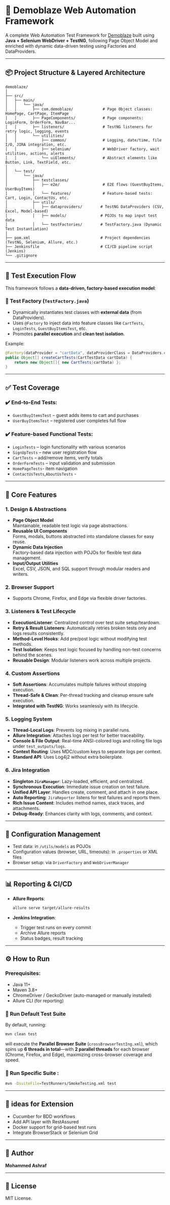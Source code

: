 # 🧪 Demoblaze Web Automation Framework

A complete Web Automation Test Framework for [Demoblaze](https://www.demoblaze.com/) built using **Java + Selenium WebDriver + TestNG**, following Page Object Model and enriched with dynamic data-driven testing using Factories and DataProviders.

---

## 📦 Project Structure & Layered Architecture

```
demoblaze/
│
├── src/
│   ├── main/
│   │   └── java/
│   │       ├── com.demoblaze/             # Page Object classes: HomePage, CartPage, ItemPage
│   │       ├── PageComponents/            # Page components: LoginForm, OrderForm, NavBar...
│   │       ├── listeners/                 # TestNG listeners for retry logic, logging, events
│   │       └── utilities/
│   │           ├── common/                # Logging, date/time, file I/O, JIRA integration, etc.
│   │           ├── selenium/              # WebDriver factory, wait utilities, actions, alerts
│   │           └── uiElements/            # Abstract elements like Button, Link, TextField, etc.
│
│   └── test/
│       └── java/
│           ├── testclasses/
│           │   ├── e2e/                   # E2E flows (GuestBuyItems, UserBuyItems)
│           │   └── features/              # Feature-based tests: Cart, Login, ContactUs, etc.
│           ├── utils/
│           │   ├── dataproviders/        # TestNG DataProviders (CSV, Excel, Model-based)
│           │   ├── models/               # POJOs to map input test data
│           │   └── testFactories/        # TestFactory.java (Dynamic Test Instantiation)
│
├── pom.xml                               # Project dependencies (TestNG, Selenium, Allure, etc.)
├── Jenkinsfile                           # CI/CD pipeline script (Jenkins)
└── .gitignore
```

---

## 🧪 Test Execution Flow

This framework follows a **data-driven, factory-based execution model**:

### 🔄 Test Factory (`TestFactory.java`)
- Dynamically instantiates test classes with **external data** (from DataProviders).
- Uses `@Factory` to inject data into feature classes like `CartTests`, `LoginTests`, `GuestBuyItemsTest`, etc.
- Promotes **parallel execution** and **clean test isolation**.

Example:
```java
@Factory(dataProvider = "cartData", dataProviderClass = DataProviders.class)
public Object[] createCartTests(CartTestData cartData) {
    return new Object[]{ new CartTests(cartData) };
}
```

---

## ✅ Test Coverage

### ✔️ End-to-End Tests:
- `GuestBuyItemsTest` – guest adds items to cart and purchases
- `UserBuyItemsTest` – registered user completes full flow

### ✔️ Feature-based Functional Tests:
- `LoginTests` – login functionality with various scenarios
- `SignUpTests` – new user registration flow
- `CartTests` – add/remove items, verify totals
- `OrderFormTests` – input validation and submission
- `HomePageTests`- item navigation
- `ContactUsTests`,`AboutUsTests` -

---
## 🧰 Core Features

### 1. Design & Abstractions  
- **Page Object Model**  
  Maintainable, readable test logic via page abstractions.  
- **Reusable UI Components**  
  Forms, modals, buttons abstracted into standalone classes for easy reuse.  
- **Dynamic Data Injection**  
  Factory-based data injection with POJOs for flexible test data management.  
- **Input/Output Utilities**  
  Excel, CSV, JSON, and SQL support through modular readers and writers.

### 2. Browser Support
- Supports Chrome, Firefox, and Edge via flexible driver factories.

### 3. Listeners & Test Lifecycle
- **ExecutionListener**: Centralized control over test suite setup/teardown.  
- **Retry & Result Listeners**: Automatically retries broken tests only and logs results consistently.  
- **Method-Level Hooks**: Add pre/post logic without modifying test methods.  
- **Test Isolation**: Keeps test logic focused by handling non-test concerns behind the scenes.  
- **Reusable Design**: Modular listeners work across multiple projects.

### 4. Custom Assertions
- **Soft Assertions**: Accumulates multiple failures without stopping execution.  
- **Thread-Safe & Clean**: Per-thread tracking and cleanup ensure safe execution.  
- **Integrated with TestNG**: Works seamlessly with its lifecycle.

### 5. Logging System
- **Thread-Local Logs**: Prevents log mixing in parallel runs.  
- **Allure Integration**: Attaches logs per test for better traceability.  
- **Console & File Output**: Real-time ANSI-colored logs and rolling file logs under `test_outputs/logs`.  
- **Context Routing**: Uses MDC/custom keys to separate logs per context.  
- **Standard API**: Uses Log4j2 without extra boilerplate.

### 6. Jira Integration
- **Singleton `JiraManager`**: Lazy-loaded, efficient, and centralized.  
- **Synchronous Execution**: Immediate issue creation on test failure.  
- **Unified API Layer**: Handles create, comment, and attach in one place.  
- **Auto Reporting**: `JiraReporter` listens for test failures and reports them.  
- **Rich Issue Content**: Includes method names, stack traces, and attachments.  
- **Debug-Ready**: Enhances clarity with logs, comments, and context.

---

## 🧪 Configuration Management

- Test data: in `/utils/models` as POJOs
- Configuration values (browser, URL, timeouts): in `.properties` or XML files
- Browser setup: via `DriverFactory` and `WebDriverManager`

---

## 📊 Reporting & CI/CD

- **Allure Reports**:
    ```bash
    allure serve target/allure-results
    ```

- **Jenkins Integration**:
    - Trigger test runs on every commit
    - Archive Allure reports
    - Status badges, result tracking

---

## ⚙️ How to Run

### Prerequisites:
- Java 11+
- Maven 3.8+
- ChromeDriver / GeckoDriver (auto-managed or manually installed)
- Allure CLI (for reporting)

### 🚀 Run Default Test Suite

By default, running:

```bash
mvn clean test
```
will execute the **Parallel Browser Suite** (`crossBrowserTestIng.xml`), which spins up **6 threads in total**—with **2 parallel threads** for each browser (Chrome, Firefox, and Edge), maximizing cross-browser coverage and speed.


### 🚀 Run Specific Suite :
```bash
mvn -DsuiteFile=TestRunners/SmokeTesting.xml test
```

---

## 🧠 ideas for Extension

- Cucumber for BDD workflows
- Add API layer with RestAssured
- Docker support for grid-based test runs
- Integrate BrowserStack or Selenium Grid

---

## 🧑 Author

**Mohammed Ashraf**  


---

## 📄 License

MIT License.
